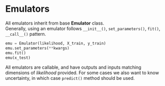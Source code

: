 # Emulators
All emulators inherit from base **Emulator** class. <br/>
Generally, using an emulator follows `__init__()`, `set_parameters()`, `fit()`, `__call__()` pattern.

```python
emu = Emulator(likelihood, X_train, y_train)
emu.set_parameters(**kwargs)
emu.fit()
emu(x_test)
```
All emulators are callable, and have outputs and inputs matching dimensions of _likelihood_ provided. For some cases we also want to know uncertainty, in which case `predict()` method should be used. 
